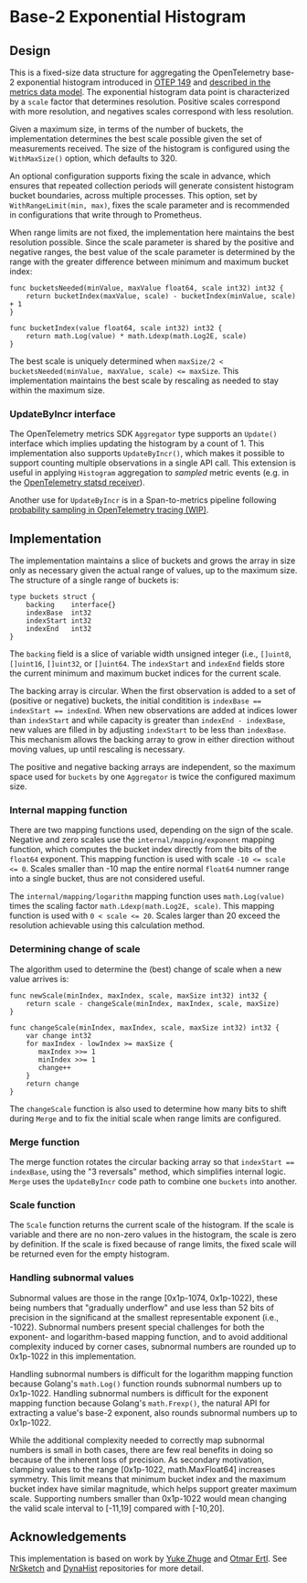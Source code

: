 # Base-2 Exponential Histogram

## Design

This is a fixed-size data structure for aggregating the OpenTelemetry
base-2 exponential histogram introduced in [OTEP
149](https://github.com/open-telemetry/oteps/blob/main/text/0149-exponential-histogram.md)
and [described in the metrics data
model](https://github.com/open-telemetry/opentelemetry-specification/blob/main/specification/metrics/datamodel.md#exponentialhistogram).
The exponential histogram data point is characterized by a `scale`
factor that determines resolution.  Positive scales correspond with
more resolution, and negatives scales correspond with less resolution.

Given a maximum size, in terms of the number of buckets, the
implementation determines the best scale possible given the set of
measurements received.  The size of the histogram is configured using
the `WithMaxSize()` option, which defaults to 320.

An optional configuration supports fixing the scale in advance, which
ensures that repeated collection periods will generate consistent
histogram bucket boundaries, across multiple processes.  This option,
set by `WithRangeLimit(min, max)`, fixes the scale parameter and is 
recommended in configurations that write through to Prometheus.

When range limits are not fixed, the implementation here maintains the
best resolution possible.  Since the scale parameter is shared by the
positive and negative ranges, the best value of the scale parameter is
determined by the range with the greater difference between minimum
and maximum bucket index:

```golang
func bucketsNeeded(minValue, maxValue float64, scale int32) int32 {
	return bucketIndex(maxValue, scale) - bucketIndex(minValue, scale) + 1
}

func bucketIndex(value float64, scale int32) int32 {
	return math.Log(value) * math.Ldexp(math.Log2E, scale)
}
```

The best scale is uniquely determined when `maxSize/2 <
bucketsNeeded(minValue, maxValue, scale) <= maxSize`.  This
implementation maintains the best scale by rescaling as needed to stay
within the maximum size.

### UpdateByIncr interface

The OpenTelemetry metrics SDK `Aggregator` type supports an `Update()`
interface which implies updating the histogram by a count of 1.  This
implementation also supports `UpdateByIncr()`, which makes it possible
to support counting multiple observations in a single API call.  This
extension is useful in applying `Histogram` aggregation to _sampled_
metric events (e.g. in the [OpenTelemetry statsd
receiver](https://github.com/open-telemetry/opentelemetry-collector-contrib/tree/main/receiver/statsdreceiver)).

Another use for `UpdateByIncr` is in a Span-to-metrics pipeline
following [probability sampling in OpenTelemetry tracing
(WIP)](https://github.com/open-telemetry/opentelemetry-specification/pull/2047).

## Implementation

The implementation maintains a slice of buckets and grows the array in
size only as necessary given the actual range of values, up to the
maximum size.  The structure of a single range of buckets is:

```golang
type buckets struct {
	backing    interface{}
	indexBase  int32
	indexStart int32
	indexEnd   int32
}
```

The `backing` field is a slice of variable width unsigned integer
(i.e., `[]uint8`, `[]uint16`, `[]uint32`, or `[]uint64`.  The
`indexStart` and `indexEnd` fields store the current minimum and
maximum bucket indices for the current scale.

The backing array is circular.  When the first observation is added to
a set of (positive or negative) buckets, the initial conditition is
`indexBase == indexStart == indexEnd`.  When new observations are
added at indices lower than `indexStart` and while capacity is greater
than `indexEnd - indexBase`, new values are filled in by adjusting
`indexStart` to be less than `indexBase`. This mechanism allows the
backing array to grow in either direction without moving values, up
until rescaling is necessary.

The positive and negative backing arrays are independent, so the
maximum space used for `buckets` by one `Aggregator` is twice the
configured maximum size.

### Internal mapping function

There are two mapping functions used, depending on the sign of the
scale.  Negative and zero scales use the `internal/mapping/exponent`
mapping function, which computes the bucket index directly from the
bits of the `float64` exponent.  This mapping function is used with
scale `-10 <= scale <= 0`.  Scales smaller than -10 map the entire
normal `float64` numner range into a single bucket, thus are not
considered useful.

The `internal/mapping/logarithm` mapping function uses
`math.Log(value)` times the scaling factor `math.Ldexp(math.Log2E,
scale)`.  This mapping function is used with `0 < scale <= 20`.
Scales larger than 20 exceed the resolution achievable using this
calculation method.

### Determining change of scale

The algorithm used to determine the (best) change of scale when a new
value arrives is:

```golang
func newScale(minIndex, maxIndex, scale, maxSize int32) int32 {
    return scale - changeScale(minIndex, maxIndex, scale, maxSize)
}

func changeScale(minIndex, maxIndex, scale, maxSize int32) int32 {
    var change int32
    for maxIndex - lowIndex >= maxSize {
	   maxIndex >>= 1
	   minIndex >>= 1
	   change++
    }
	return change
}
```

The `changeScale` function is also used to determine how many bits to
shift during `Merge` and to fix the initial scale when range limits
are configured.

### Merge function

The merge function rotates the circular backing array so that
`indexStart == indexBase`, using the "3 reversals" method, which
simplifies internal logic.  `Merge` uses the `UpdateByIncr` code path
to combine one `buckets` into another.

### Scale function

The `Scale` function returns the current scale of the histogram.  If
the scale is variable and there are no non-zero values in the
histogram, the scale is zero by definition.  If the scale is fixed
because of range limits, the fixed scale will be returned even for the
empty histogram.

### Handling subnormal values

Subnormal values are those in the range [0x1p-1074, 0x1p-1022), these
being numbers that "gradually underflow" and use less than 52 bits of
precision in the significand at the smallest representable exponent
(i.e., -1022).  Subnormal numbers present special challenges for both
the exponent- and logarithm-based mapping function, and to avoid
additional complexity induced by corner cases, subnormal numbers are
rounded up to 0x1p-1022 in this implementation.

Handling subnormal numbers is difficult for the logarithm mapping
function because Golang's `math.Log()` function rounds subnormal
numbers up to 0x1p-1022.  Handling subnormal numbers is difficult for
the exponent mapping function because Golang's `math.Frexp()`, the
natural API for extracting a value's base-2 exponent, also rounds
subnormal numbers up to 0x1p-1022.

While the additional complexity needed to correctly map subnormal
numbers is small in both cases, there are few real benefits in doing
so because of the inherent loss of precision.  As secondary
motivation, clamping values to the range [0x1p-1022, math.MaxFloat64]
increases symmetry. This limit means that minimum bucket index and the
maximum bucket index have similar magnitude, which helps support
greater maximum scale.  Supporting numbers smaller than 0x1p-1022
would mean changing the valid scale interval to [-11,19] compared with
[-10,20].

## Acknowledgements

This implementation is based on work by [Yuke
Zhuge](https://github.com/yzhuge) and [Otmar
Ertl](https://github.com/oertl).  See
[NrSketch](https://github.com/newrelic-experimental/newrelic-sketch-java/blob/1ce245713603d61ba3a4510f6df930a5479cd3f6/src/main/java/com/newrelic/nrsketch/indexer/LogIndexer.java)
and
[DynaHist](https://github.com/dynatrace-oss/dynahist/blob/9a6003fd0f661a9ef9dfcced0b428a01e303805e/src/main/java/com/dynatrace/dynahist/layout/OpenTelemetryExponentialBucketsLayout.java)
repositories for more detail.

